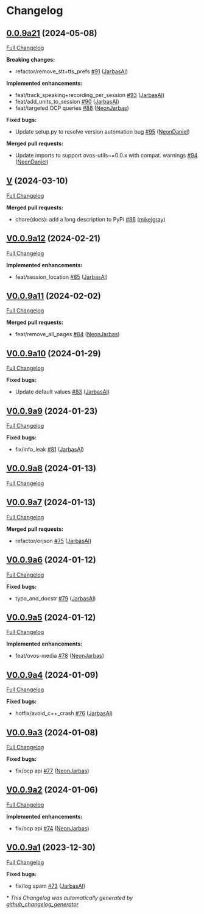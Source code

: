 # Changelog

## [0.0.9a21](https://github.com/OpenVoiceOS/ovos-bus-client/tree/0.0.9a21) (2024-05-08)

[Full Changelog](https://github.com/OpenVoiceOS/ovos-bus-client/compare/V...0.0.9a21)

**Breaking changes:**

- refactor/remove\_stt+tts\_prefs [\#91](https://github.com/OpenVoiceOS/ovos-bus-client/pull/91) ([JarbasAl](https://github.com/JarbasAl))

**Implemented enhancements:**

- feat/track\_speaking+recording\_per\_session [\#93](https://github.com/OpenVoiceOS/ovos-bus-client/pull/93) ([JarbasAl](https://github.com/JarbasAl))
- feat/add\_units\_to\_session [\#90](https://github.com/OpenVoiceOS/ovos-bus-client/pull/90) ([JarbasAl](https://github.com/JarbasAl))
- feat/targeted OCP queries [\#88](https://github.com/OpenVoiceOS/ovos-bus-client/pull/88) ([NeonJarbas](https://github.com/NeonJarbas))

**Fixed bugs:**

- Update setup.py to resolve version automation bug [\#95](https://github.com/OpenVoiceOS/ovos-bus-client/pull/95) ([NeonDaniel](https://github.com/NeonDaniel))

**Merged pull requests:**

- Update imports to support ovos-utils~=0.0.x with compat. warnings [\#94](https://github.com/OpenVoiceOS/ovos-bus-client/pull/94) ([NeonDaniel](https://github.com/NeonDaniel))

## [V](https://github.com/OpenVoiceOS/ovos-bus-client/tree/V) (2024-03-10)

[Full Changelog](https://github.com/OpenVoiceOS/ovos-bus-client/compare/V0.0.9a12...V)

**Merged pull requests:**

- chore\(docs\): add a long description to PyPi [\#86](https://github.com/OpenVoiceOS/ovos-bus-client/pull/86) ([mikejgray](https://github.com/mikejgray))

## [V0.0.9a12](https://github.com/OpenVoiceOS/ovos-bus-client/tree/V0.0.9a12) (2024-02-21)

[Full Changelog](https://github.com/OpenVoiceOS/ovos-bus-client/compare/V0.0.9a11...V0.0.9a12)

**Implemented enhancements:**

- feat/session\_location [\#85](https://github.com/OpenVoiceOS/ovos-bus-client/pull/85) ([JarbasAl](https://github.com/JarbasAl))

## [V0.0.9a11](https://github.com/OpenVoiceOS/ovos-bus-client/tree/V0.0.9a11) (2024-02-02)

[Full Changelog](https://github.com/OpenVoiceOS/ovos-bus-client/compare/V0.0.9a10...V0.0.9a11)

**Merged pull requests:**

- feat/remove\_all\_pages [\#84](https://github.com/OpenVoiceOS/ovos-bus-client/pull/84) ([NeonJarbas](https://github.com/NeonJarbas))

## [V0.0.9a10](https://github.com/OpenVoiceOS/ovos-bus-client/tree/V0.0.9a10) (2024-01-29)

[Full Changelog](https://github.com/OpenVoiceOS/ovos-bus-client/compare/V0.0.9a9...V0.0.9a10)

**Fixed bugs:**

- Update default values [\#83](https://github.com/OpenVoiceOS/ovos-bus-client/pull/83) ([JarbasAl](https://github.com/JarbasAl))

## [V0.0.9a9](https://github.com/OpenVoiceOS/ovos-bus-client/tree/V0.0.9a9) (2024-01-23)

[Full Changelog](https://github.com/OpenVoiceOS/ovos-bus-client/compare/V0.0.9a8...V0.0.9a9)

**Fixed bugs:**

- fix/info\_leak [\#81](https://github.com/OpenVoiceOS/ovos-bus-client/pull/81) ([JarbasAl](https://github.com/JarbasAl))

## [V0.0.9a8](https://github.com/OpenVoiceOS/ovos-bus-client/tree/V0.0.9a8) (2024-01-13)

[Full Changelog](https://github.com/OpenVoiceOS/ovos-bus-client/compare/V0.0.9a7...V0.0.9a8)

## [V0.0.9a7](https://github.com/OpenVoiceOS/ovos-bus-client/tree/V0.0.9a7) (2024-01-13)

[Full Changelog](https://github.com/OpenVoiceOS/ovos-bus-client/compare/V0.0.9a6...V0.0.9a7)

**Merged pull requests:**

- refactor/orjson [\#75](https://github.com/OpenVoiceOS/ovos-bus-client/pull/75) ([JarbasAl](https://github.com/JarbasAl))

## [V0.0.9a6](https://github.com/OpenVoiceOS/ovos-bus-client/tree/V0.0.9a6) (2024-01-12)

[Full Changelog](https://github.com/OpenVoiceOS/ovos-bus-client/compare/V0.0.9a5...V0.0.9a6)

**Fixed bugs:**

- typo\_and\_docstr [\#79](https://github.com/OpenVoiceOS/ovos-bus-client/pull/79) ([JarbasAl](https://github.com/JarbasAl))

## [V0.0.9a5](https://github.com/OpenVoiceOS/ovos-bus-client/tree/V0.0.9a5) (2024-01-12)

[Full Changelog](https://github.com/OpenVoiceOS/ovos-bus-client/compare/V0.0.9a4...V0.0.9a5)

**Implemented enhancements:**

- feat/ovos-media [\#78](https://github.com/OpenVoiceOS/ovos-bus-client/pull/78) ([NeonJarbas](https://github.com/NeonJarbas))

## [V0.0.9a4](https://github.com/OpenVoiceOS/ovos-bus-client/tree/V0.0.9a4) (2024-01-09)

[Full Changelog](https://github.com/OpenVoiceOS/ovos-bus-client/compare/V0.0.9a3...V0.0.9a4)

**Fixed bugs:**

- hotfix/avoid\_c++\_crash [\#76](https://github.com/OpenVoiceOS/ovos-bus-client/pull/76) ([JarbasAl](https://github.com/JarbasAl))

## [V0.0.9a3](https://github.com/OpenVoiceOS/ovos-bus-client/tree/V0.0.9a3) (2024-01-08)

[Full Changelog](https://github.com/OpenVoiceOS/ovos-bus-client/compare/V0.0.9a2...V0.0.9a3)

**Fixed bugs:**

- fix/ocp api [\#77](https://github.com/OpenVoiceOS/ovos-bus-client/pull/77) ([NeonJarbas](https://github.com/NeonJarbas))

## [V0.0.9a2](https://github.com/OpenVoiceOS/ovos-bus-client/tree/V0.0.9a2) (2024-01-06)

[Full Changelog](https://github.com/OpenVoiceOS/ovos-bus-client/compare/V0.0.9a1...V0.0.9a2)

**Implemented enhancements:**

- fix/ocp api [\#74](https://github.com/OpenVoiceOS/ovos-bus-client/pull/74) ([NeonJarbas](https://github.com/NeonJarbas))

## [V0.0.9a1](https://github.com/OpenVoiceOS/ovos-bus-client/tree/V0.0.9a1) (2023-12-30)

[Full Changelog](https://github.com/OpenVoiceOS/ovos-bus-client/compare/V0.0.8...V0.0.9a1)

**Fixed bugs:**

- fix/log spam [\#73](https://github.com/OpenVoiceOS/ovos-bus-client/pull/73) ([JarbasAl](https://github.com/JarbasAl))



\* *This Changelog was automatically generated by [github_changelog_generator](https://github.com/github-changelog-generator/github-changelog-generator)*
